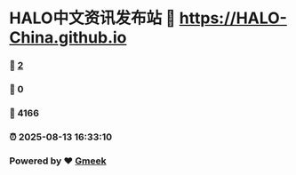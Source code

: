# HALO中文资讯发布站 :link: https://HALO-China.github.io 
### :page_facing_up: [2](https://HALO-China.github.io/tag.html) 
### :speech_balloon: 0 
### :hibiscus: 4166 
### :alarm_clock: 2025-08-13 16:33:10 
### Powered by :heart: [Gmeek](https://github.com/Meekdai/Gmeek)
